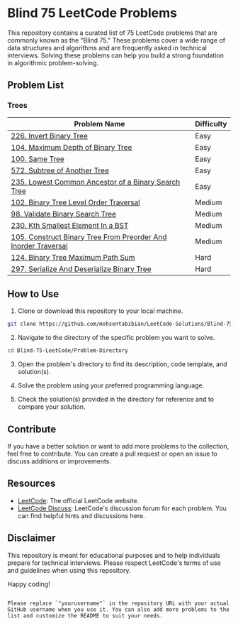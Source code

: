 # Blind 75 LeetCode Problems

This repository contains a curated list of 75 LeetCode problems that are commonly known as the "Blind 75." These problems cover a wide range of data structures and algorithms and are frequently asked in technical interviews. Solving these problems can help you build a strong foundation in algorithmic problem-solving.

## Problem List

### Trees

| Problem Name                                    | Difficulty |
| ----------------------------------------------- | ---------- |
| [226. Invert Binary Tree](https://leetcode.com/problems/invert-binary-tree/)                          | Easy       |
| [104. Maximum Depth of Binary Tree](https://leetcode.com/problems/maximum-depth-of-binary-tree/)     | Easy       |
| [100. Same Tree](https://leetcode.com/problems/same-tree/)                                           | Easy       |
| [572. Subtree of Another Tree](https://leetcode.com/problems/subtree-of-another-tree/)               | Easy       |
| [235. Lowest Common Ancestor of a Binary Search Tree](https://leetcode.com/problems/lowest-common-ancestor-of-a-binary-search-tree/) | Easy |
| [102. Binary Tree Level Order Traversal](https://leetcode.com/problems/binary-tree-level-order-traversal/) | Medium |
| [98. Validate Binary Search Tree](https://leetcode.com/problems/validate-binary-search-tree/)       | Medium     |
| [230. Kth Smallest Element In a BST](https://leetcode.com/problems/kth-smallest-element-in-a-bst/)   | Medium     |
| [105. Construct Binary Tree From Preorder And Inorder Traversal](https://leetcode.com/problems/construct-binary-tree-from-preorder-and-inorder-traversal/) | Medium |
| [124. Binary Tree Maximum Path Sum](https://leetcode.com/problems/binary-tree-maximum-path-sum/)     | Hard       |
| [297. Serialize And Deserialize Binary Tree](https://leetcode.com/problems/serialize-and-deserialize-binary-tree/) | Hard |

## How to Use

1. Clone or download this repository to your local machine.

```bash
git clone https://github.com/mohsentabibian/LeetCode-Solutions/Blind-75-LeetCode.git
```

2. Navigate to the directory of the specific problem you want to solve.

```bash
cd Blind-75-LeetCode/Problem-Directory
```

3. Open the problem's directory to find its description, code template, and solution(s).

4. Solve the problem using your preferred programming language.

5. Check the solution(s) provided in the directory for reference and to compare your solution.

## Contribute

If you have a better solution or want to add more problems to the collection, feel free to contribute. You can create a pull request or open an issue to discuss additions or improvements.

## Resources

- [LeetCode](https://leetcode.com/): The official LeetCode website.
- [LeetCode Discuss](https://leetcode.com/discuss/): LeetCode's discussion forum for each problem. You can find helpful hints and discussions here.

## Disclaimer

This repository is meant for educational purposes and to help individuals prepare for technical interviews. Please respect LeetCode's terms of use and guidelines when using this repository.

Happy coding!
```

Please replace `"yourusername"` in the repository URL with your actual GitHub username when you use it. You can also add more problems to the list and customize the README to suit your needs.
